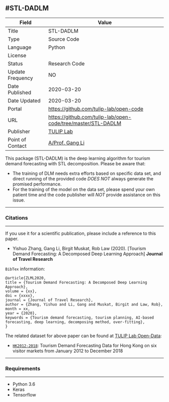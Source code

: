 #STL-DADLM
---

| Field | Value |
| --- | --- |
| Title | STL-DADLM |
| Type | Source Code |
| Language | Python |
| License |   |
| Status | Research Code |
| Update Frequency | NO |
| Date Published | 2020-03-20  |
| Date Updated |  2020-03-20 |
| Portal | https://github.com/tulip-lab/open-code |
| URL | https://github.com/tulip-lab/open-code/tree/master/STL-DADLM|
| Publisher |[TULIP Lab](http://www.tulip.org.au/) |
| Point of Contact |[A/Prof. Gang Li](https://github.com/tuliplab) |

This package (STL-DADLM) is the deep learning algorithm for tourism demand forecasting with STL decomposition. Please be aware that:

* The training of DLM needs extra efforts based on specific data set, and direct running of the provided code *DOES NOT* always generate the promised performance.
* For the training of the model on the data set, please spend your own patient time and the code publisher will *NOT* provide assistance on this issue.

---
### Citations
---

If you use it for a scientific publication, please include a reference to this paper.

* Yishuo Zhang, Gang Li, Birgit Muskat, Rob Law (2020). [Tourism Demand Forecasting: A Decomposed Deep Learning Approach] **Journal of Travel Research**


`BibTex` information:

    @article{ZLML2020,
    title = {Tourism Demand Forecasting: A Decomposed Deep Learning Approach},
    volume = {xx},
    doi = {xxxx},
    journal = {Journal of Travel Research},
    author = {Zhang, Yishuo and Li, Gang and Muskat, Birgit and Law, Rob},
    month = xx,
    year = {2020},
    keywords = {Tourism demand forecasting, tourism planning, AI-based forecasting, deep learning, decomposing method, over-fitting}, 
    }

The related dataset for above paper can be found at [TULIP Lab Open-Data](https://github.com/tulip-lab/open-data):

* [`HK2012-2018`](https://github.com/tulip-lab/open-data/tree/master/HK2012-2018): Tourism Demand Forecasting Data for Hong Kong on six visitor markets from January 2012 to December 2018


---
###  Requirements
---

* Python 3.6
* Keras
* Tensorflow





